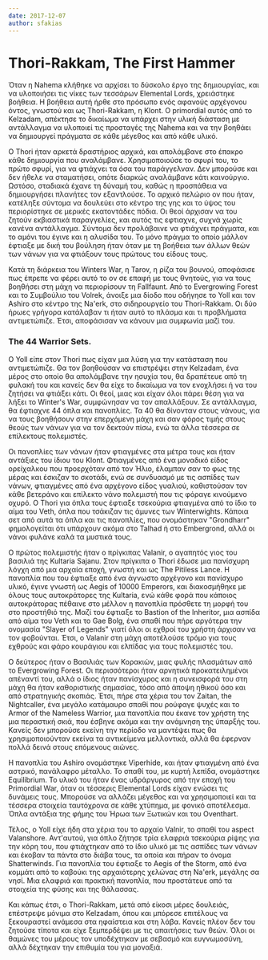 ```yaml
---
date: 2017-12-07
author: sfakias
---
```

# Thori-Rakkam, The First Hammer

Όταν η Nahema κλήθηκε να αρχίσει το δύσκολο έργο της δημιουργίας, και να
υλοποιήσει τις νίκες των τεσσάρων Elemental Lords, χρειάστηκε βοήθεια. H
βοήθεια αυτή ήρθε στο πρόσωπο ενός αφανούς αρχέγονου όντος, γνωστού και ως
Thori-Rakkam, η Klont. Ο primordial αυτός από το Kelzadam, απέκτησε το
δικαίωμα να υπάρχει στην υλική διάσταση με αντάλλαγμα να υλοποιεί τις
προσταγές της Nahema και να την βοηθάει να δημιουργεί πράγματα σε κάθε μέγεθος
και από κάθε υλικό.



O Thori ήταν αρκετά δραστήριος αρχικά, και απολάμβανε στο έπακρο κάθε
δημιουργία που αναλάμβανε. Χρησιμοποιούσε το σφυρί του, το πρώτο σφυρί, για να
φτιάχνει τα όσα του παράγγελναν. Δεν μπορούσε και δεν ήθελε να σταματήσει,
οπότε διαρκώς αναλάμβανε κάτι καινούργιο. Ωστόσο, σταδιακά έχανε τη δύναμή
του, καθώς η προσπάθεια να δημιουργήσει πλανήτες τον εξαντλούσε. Το αρχικό
πελώριο ον που ήταν, κατέληξε σύντομα να δουλεύει στο κέντρο της γης και το
ύψος του περιορίστηκε σε μερικές εκατοντάδες πόδια. Οι θεοί άρχισαν να του
ζητούν εκβιαστικά παραγγελίες, και αυτός τις εφτιαχνε, συχνά χωρίς κανένα
αντάλλαγμα. Σύντομα δεν προλάβαινε να φτιάχνει πράγματα, και το αμόνι του
έγινε και η αλυσίδα του. Το μόνο πράγμα το οποίο μάλλον έφτιαξε με δική του
βούληση ήταν όταν με τη βοήθεια των άλλων θεών των νάνων για να φτιάξουν τους
πρώτους του είδους τους.



Κατά τη διάρκεια του Winters War, η Tarov, η ρίζα του βουνού, αποφάσισε πως
έπρεπε να φέρει αυτό το ον σε επαφή με τους θνητούς, για να τους βοηθήσει στη
μάχη να περιορίσουν τη Fallfaunt. Από το Evergrowing Forest και το Συμβούλιο
του Volrek, άνοιξε μια δίοδο που οδήγησε το Yoll και τον Ashiro στο κέντρο της
Na'erk, στο σιδηρουργείο του Thori-Rakkam. Οι δύο ήρωες γρήγορα κατάλαβαν τι
ήταν αυτό το πλάσμα και τι προβλήματα αντιμετώπιζε. Έτσι, αποφάσισαν να κάνουν
μια συμφωνία μαζί του.



###  The 44 Warrior Sets.

Ο Yoll είπε στον Thori πως είχαν μια λύση για την κατάσταση που αντιμετώπιζε.
Θα τον βοηθούσαν να επιστρέψει στην Kelzadam, ένα μέρος στο οποίο θα
απολάμβανε την ησυχία του, θα δραπέτευε από τη φυλακή του και κανείς δεν θα
είχε το δικαίωμα να τον ενοχλήσει ή να του ζητήσει να φτιάξει κάτι. Οι θεοί,
μιας και είχαν όλοι πάρει θέση για να λήξει το Winter's War, συμφώνησαν να τον
απαλλάξουν. Σε αντάλλαγμα, θα έφτιαχνε 44 όπλα και πανοπλίες. Τα 40 θα
δίνονταν στους νάνους, για να τους βοηθήσουν στην επερχόμενη μάχη και σαν
φόρος τιμής στους θεούς των νάνων για να τον δεκτούν πίσω, ενώ τα άλλα τέσσερα
σε επίλεκτους πολεμιστές.



Οι πανοπλίες των νάνων ήταν φτιαγμένες στα μέτρα τους και ήταν αντάξιες του
ίδιου του Klont. Φτιαγμένες από ένα μοναδικό είδος ορείχαλκου που προερχόταν
από τον Ήλιο, έλαμπαν σαν το φως της μέρας και έσκιζαν το σκοτάδι, ενώ σε
συνδυασμό με τις ασπίδες των νάνων, φτιαγμένες από ένα αρχέγονο είδος γυαλιού,
καθιστούσαν τον κάθε βετεράνο και επίλεκτο νάνο πολεμιστή που τις φόραγε
κινούμενο οχυρό. Ο Thori για όπλα τους έφτιαξε τσεκούρια φτιαγμένα από το ίδιο
το αίμα του Veth, όπλα που τσάκιζαν τις άμυνες των Winterwights. Κάποια σετ
από αυτά τα όπλα και τις πανοπλίες, που ονομάστηκαν "Grondharr"  φημολογείται
ότι υπάρχουν ακόμα στο Talhad ή στο Embergrond, αλλά οι νάνοι φυλάνε καλά τα
μυστικά τους.



Ο πρώτος πολεμιστής ήταν ο πρίγκιπας Valanir, ο αγαπητός γιος του βασιλιά της
Kultaria Sajanu. Στον πρίγκιπα ο Thori έδωσε μια πανίσχυρη λόγχη από μια
αρχαία εποχή, γνωστή και ως The Pitiless Lance. Η πανοπλία που του έφτιαξε από
ένα άγνωστο αρχέγονο και πανίσχυρο υλικό, έγινε γνωστή ως Aegis of 10000
Emperors, και διακοσμήθηκε με όλους τους αυτοκράτορες της Kultaria, ενώ κάθε
φορά που κάποιος αυτοκράτορας πέθαινε στο μέλλον η πανοπλία πρόσθετε τη μορφή
του στο προστήθιό της. Μαζί του έφτιαξε το Bastion of the Inheritor, μια
ασπίδα από αίμα του Veth και το Gae Bolg, ένα σπαθί που πήρε αργότερα την
ονομασία "Slayer of Legends" γιατί όλοι οι εχθροί του χρήστη άρχισαν να τον
φοβούνται. Έτσι, ο Valanir στη μάχη αποτέλούσε τρόμο για τους εχθρούς και φάρο
κουράγιου και ελπίδας για τους πολεμιστές του.



O δεύτερος ήταν ο Βασιλιάς των Κορακιών, μιας φυλής πλασμάτων από το
Evergrowing Forest. Οι περισσότεροι ήταν αρνητικά προκατειλημένοι απέναντί
του, αλλά ο ίδιος ήταν πανίσχυρος και η συνεισφορά του στη μάχη θα ήταν
καθοριστικής σημασίας, τόσο από άποψη ηθικού όσο και από στρατηγικής σκοπιάς.
Έτσι, πήρε στα χέρια του τον Zaitan, the Nightcaller, ένα μεγάλο κατάμαυρο
σπαθί που ρούφαγε ψυχές και το Armor of the Nameless Warrior, μια πανοπλία που
έκανε τον χρήστη της μια περαστική σκιά, που έσβηνε ακόμα και την ανάμνηση της
ύπαρξής του. Κανείς δεν μπορούσε εκείνη την περίοδο να μαντέψει πως θα
χρησιμοποιούνταν εκείνα τα αντικείμενα μελλοντικά, αλλά θα έφερναν πολλά δεινά
στους επόμενους αιώνες.



Η πανοπλία του Ashiro ονομάστηκε Viperhide, και ήταν φτιαγμένη από ένα
αστρικό, πανάλαφρο μέταλλο. Το σπαθί του, με κυρτή λεπίδα, ονομάστηκε
Equilibrium. Το υλικό του ήταν ένας υδράργυρος από την εποχή του Primordial
War, όταν οι τέσσερις Elemental Lords είχαν ενώσει τις δυνάμεις τους. Μπορούσε
να αλλάζει μέγεθος και να χρησιμοποιεί και τα τέσσερα στοιχεία ταυτόχρονα σε
κάθε χτύπημα, με φονικό αποτέλεσμα. Όπλα αντάξια της φήμης του Ήρωα των
Ξωτικών και του Oventhart.



Τέλος, ο Yoll είχε ήδη στα χέρια του το αρχαίο Valnir, το σπαθί του aspect
Valanshore. Αντ'αυτού, για όπλο ζήτησε τρία ελαφριά τσεκούρια ρίψης για την
κόρη του, που φτιάχτηκαν από το ίδιο υλικό με τις ασπίδες των νάνων και έκοβαν
τα πάντα στο διάβα τους, τα οποία και πήραν το όνομα Shatterwinds. Για
πανοπλία του έφτιαξε το Aegis of the Storm, από ένα κομμάτι από το καβούκι της
αρχαιότερης χελώνας στη Na'erk, μεγάλης σα νησί. Μια ελαφριά και πρακτική
πανοπλία, που προστάτευε από τα στοιχεία της φύσης και της θάλασσας.



Και κάπως έτσι, ο Thori-Rakkam, μετά από είκοσι μέρες δουλειάς, επέστρεψε
μόνιμα στο Kelzadam, όπου και μπόρεσε επιτέλους να ξεκουραστεί ανάμεσα στα
ηφαίστεια και στη λάβα. Κανείς πλέον δεν του ζητούσε τίποτα και είχε
ξεμπερδέψει με τις απαιτήσεις των θεών. Όλοι οι θαμώνες του μέρους τον
υποδέχτηκαν με σεβασμό και ευγνωμοσύνη, αλλά δέχτηκαν την επιθυμία του για
μοναξιά.

